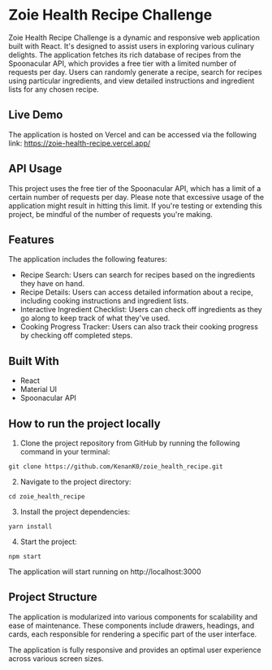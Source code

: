 # Zoie Health Recipe Challenge

Zoie Health Recipe Challenge is a dynamic and responsive web application built with React. It's designed to assist users in exploring various culinary delights. The application fetches its rich database of recipes from the Spoonacular API, which provides a free tier with a limited number of requests per day. Users can randomly generate a recipe, search for recipes using particular ingredients, and view detailed instructions and ingredient lists for any chosen recipe.

## Live Demo

The application is hosted on Vercel and can be accessed via the following link: https://zoie-health-recipe.vercel.app/


## API Usage
This project uses the free tier of the Spoonacular API, which has a limit of a certain number of requests per day. Please note that excessive usage of the application might result in hitting this limit. If you're testing or extending this project, be mindful of the number of requests you're making.

## Features
The application includes the following features:

* Recipe Search: Users can search for recipes based on the ingredients they have on hand.
* Recipe Details: Users can access detailed information about a recipe, including cooking instructions and ingredient lists.
* Interactive Ingredient Checklist: Users can check off ingredients as they go along to keep track of what they've used.
* Cooking Progress Tracker: Users can also track their cooking progress by checking off completed steps.
## Built With
* React
* Material UI
* Spoonacular API
## How to run the project locally

1. Clone the project repository from GitHub by running the following command in your terminal:
```
git clone https://github.com/KenanK0/zoie_health_recipe.git
```

2. Navigate to the project directory:

```
cd zoie_health_recipe
```
3. Install the project dependencies:
```
yarn install
```

4. Start the project:

```
npm start
```
The application will start running on http://localhost:3000

## Project Structure

The application is modularized into various components for scalability and ease of maintenance. These components include drawers, headings, and cards, each responsible for rendering a specific part of the user interface.

The application is fully responsive and provides an optimal user experience across various screen sizes.

